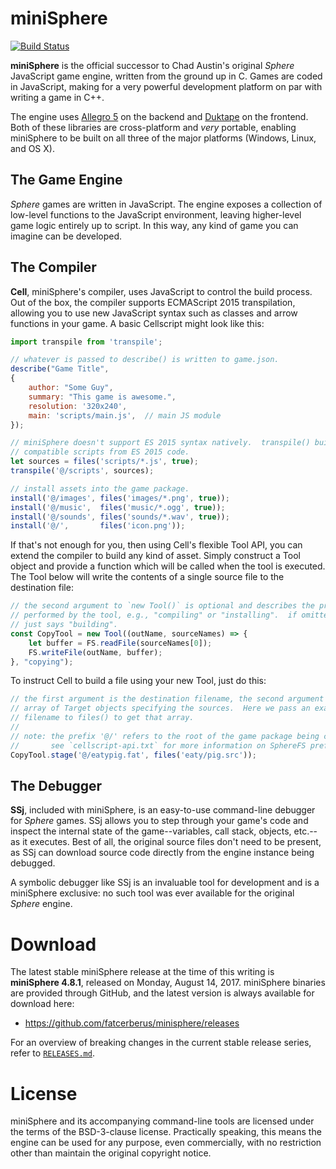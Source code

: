miniSphere
==========

[![Build Status](https://travis-ci.org/fatcerberus/minisphere.svg?branch=master)](https://travis-ci.org/fatcerberus/minisphere)

**miniSphere** is the official successor to Chad Austin's original *Sphere*
JavaScript game engine, written from the ground up in C.  Games are coded in
JavaScript, making for a very powerful development platform on par with writing
a game in C++.

The engine uses [Allegro 5](http://liballeg.org) on the backend and
[Duktape](http://duktape.org/) on the frontend.  Both of these libraries are
cross-platform and *very* portable, enabling miniSphere to be built on all
three of the major platforms (Windows, Linux, and OS X).

The Game Engine
---------------

*Sphere* games are written in JavaScript.  The engine exposes a collection of
low-level functions to the JavaScript environment, leaving higher-level game
logic entirely up to script.  In this way, any kind of game you can imagine can
be developed.

The Compiler
------------

**Cell**, miniSphere's compiler, uses JavaScript to control the build process.
Out of the box, the compiler supports ECMAScript 2015 transpilation, allowing
you to use new JavaScript syntax such as classes and arrow functions in your
game.  A basic Cellscript might look like this:

```js
import transpile from 'transpile';

// whatever is passed to describe() is written to game.json.
describe("Game Title",
{
    author: "Some Guy",
    summary: "This game is awesome.",
    resolution: '320x240',
    main: 'scripts/main.js',  // main JS module
});

// miniSphere doesn't support ES 2015 syntax natively.  transpile() builds
// compatible scripts from ES 2015 code.
let sources = files('scripts/*.js', true);
transpile('@/scripts', sources);

// install assets into the game package.
install('@/images', files('images/*.png', true));
install('@/music',  files('music/*.ogg', true));
install('@/sounds', files('sounds/*.wav', true));
install('@/',       files('icon.png'));
```

If that's not enough for you, then using Cell's flexible Tool API, you can
extend the compiler to build any kind of asset.  Simply construct a Tool
object and provide a function which will be called when the tool is executed.
The Tool below will write the contents of a single source file to the
destination file:

```js
// the second argument to `new Tool()` is optional and describes the process
// performed by the tool, e.g., "compiling" or "installing".  if omitted, Cell
// just says "building".
const CopyTool = new Tool((outName, sourceNames) => {
    let buffer = FS.readFile(sourceNames[0]);
    FS.writeFile(outName, buffer);
}, "copying");
```

To instruct Cell to build a file using your new Tool, just do this:

```js
// the first argument is the destination filename, the second argument is an
// array of Target objects specifying the sources.  Here we pass an exact
// filename to files() to get that array.
//
// note: the prefix '@/' refers to the root of the game package being compiled.
//       see `cellscript-api.txt` for more information on SphereFS prefixes.
CopyTool.stage('@/eatypig.fat', files('eaty/pig.src'));
```

The Debugger
------------

**SSj**, included with miniSphere, is an easy-to-use command-line debugger for
*Sphere* games.  SSj allows you to step through your game's code and inspect
the internal state of the game--variables, call stack, objects, etc.--as it
executes.  Best of all, the original source files don't need to be present, as
SSj can download source code directly from the engine instance being debugged.

A symbolic debugger like SSj is an invaluable tool for development and is a
miniSphere exclusive: no such tool was ever available for the original *Sphere*
engine.


Download
========

The latest stable miniSphere release at the time of this writing is
**miniSphere 4.8.1**, released on Monday, August 14, 2017.  miniSphere
binaries are provided through GitHub, and the latest version is always
available for download here:

* <https://github.com/fatcerberus/minisphere/releases>

For an overview of breaking changes in the current stable release series, refer
to [`RELEASES.md`](RELEASES.md).


License
=======

miniSphere and its accompanying command-line tools are licensed under the terms
of the BSD-3-clause license.  Practically speaking, this means the engine can
be used for any purpose, even commercially, with no restriction other than
maintain the original copyright notice.
